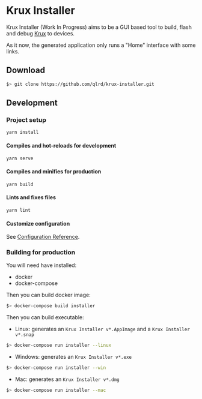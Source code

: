 # Krux Installer

Krux Installer (Work In Progress) aims to be a GUI based tool to build, flash and debug [Krux](https://github.com/selfcustody/krux)
to devices.

As it now, the generated application only runs a "Home" interface with some links.

## Download

```bash
$> git clone https://github.com/qlrd/krux-installer.git
```

## Development

### Project setup

```
yarn install
```

#### Compiles and hot-reloads for development

```
yarn serve
```

#### Compiles and minifies for production

```
yarn build
```

#### Lints and fixes files

```
yarn lint
```

#### Customize configuration
See [Configuration Reference](https://cli.vuejs.org/config/).


### Building for production

You will need have installed:

* docker
* docker-compose

Then you can build docker image:

```bash
$> docker-compose build installer
```

Then you can build executable:

* Linux: generates an `Krux Installer v*.AppImage` and a `Krux Installer v*.snap`

```bash
$> docker-compose run installer --linux
```

* Windows: generates an `Krux Installer v*.exe`

```bash
$> docker-compose run installer --win
```

* Mac: generates an `Krux Installer v*.dmg`

```bash
$> docker-compose run installer --mac
```

